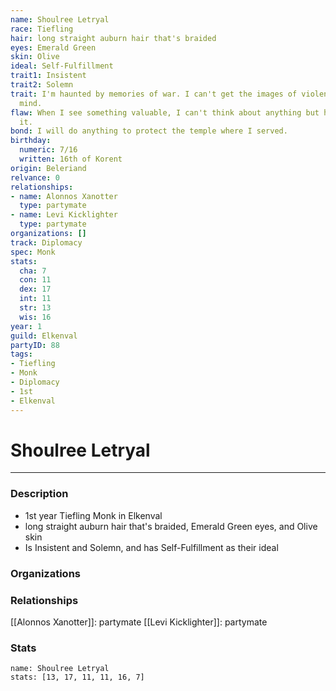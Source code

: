 ```yaml
---
name: Shoulree Letryal
race: Tiefling
hair: long straight auburn hair that's braided
eyes: Emerald Green
skin: Olive
ideal: Self-Fulfillment
trait1: Insistent
trait2: Solemn
trait: I'm haunted by memories of war. I can't get the images of violence out of my
  mind.
flaw: When I see something valuable, I can't think about anything but how to steal
  it.
bond: I will do anything to protect the temple where I served.
birthday:
  numeric: 7/16
  written: 16th of Korent
origin: Beleriand
relvance: 0
relationships:
- name: Alonnos Xanotter
  type: partymate
- name: Levi Kicklighter
  type: partymate
organizations: []
track: Diplomacy
spec: Monk
stats:
  cha: 7
  con: 11
  dex: 17
  int: 11
  str: 13
  wis: 16
year: 1
guild: Elkenval
partyID: 88
tags:
- Tiefling
- Monk
- Diplomacy
- 1st
- Elkenval
---
```

# Shoulree Letryal
---
### Description
- 1st year Tiefling Monk in Elkenval
- long straight auburn hair that's braided, Emerald Green eyes, and Olive skin
- Is Insistent and Solemn, and has Self-Fulfillment as their ideal

### Organizations
### Relationships
[[Alonnos Xanotter]]: partymate
[[Levi Kicklighter]]: partymate
### Stats
```statblock
name: Shoulree Letryal
stats: [13, 17, 11, 11, 16, 7]
```